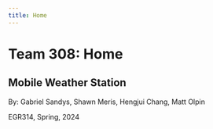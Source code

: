 ```yaml
---
title: Home
---
```


# Team 308: Home

## Mobile Weather Station
By: Gabriel Sandys, Shawn Meris, Hengjui Chang, Matt Olpin

EGR314, Spring, 2024
